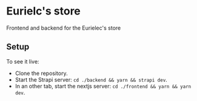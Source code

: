 # Eurielc's store

Frontend and backend for the Eurielec's store

## Setup

To see it live:

- Clone the repository.
- Start the Strapi server: `cd ./backend && yarn && strapi dev`.
- In an other tab, start the nextjs server: `cd ./frontend && yarn && yarn dev`.

